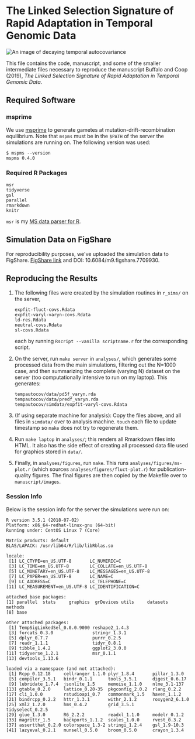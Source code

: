 # The Linked Selection Signature of Rapid Adaptation in Temporal Genomic Data

![An image of decaying temporal autocovariance](https://i.imgur.com/tbEMzs3.png)

This file contains the code, manuscript, and some of the smaller intermediate
files necessary to reproduce the manuscript Buffalo and Coop (2019), *The
Linked Selection Signature of Rapid Adaptation in Temporal Genomic Data*.

## Required Software

### msprime

We use [msprime](https://github.com/tskit-dev/msprime) to generate gametes at
mutation-drift-recombination equilibrium. Note that `mspms` must be in the
`$PATH` of the server the simulations are running on. The following version was
used:

```
$ mspms --version
mspms 0.4.0
```

### Required R Packages

```
msr
tidyverse
gsl
parallel
rmarkdown
knitr
```

`msr` is my [MS data parser for R](https://github.com/vsbuffalo/msr).

## Simulation Data on FigShare

For reproducibility purposes, we've uploaded the simulation data to FigShare.
[FigShare link](https://figshare.com/articles/Raw_simulation_and_large_intermediate_processed_data/7709930.)
and DOI: 10.6084/m9.figshare.7709930.

## Reproducing the Results

1. The following files were created by the simulation routines in `r_sims/` on
   the server, 

   ```
   expfit-fluct-covs.Rdata
   expfit-varyl-varyn-covs.Rdata
   ld-res.Rdata
   neutral-covs.Rdata
   sl-covs.Rdata
   ```

    each by running `Rscript --vanilla scriptname.r` for the corresponding script.

2. On the server,  run `make server` in `analyses/`, which generates some
   processed data from the main simulations, filtering out the N=1000 case, and
   then summarizing the complete (varying N) dataset on the server (too
   computationally intensive to run on my laptop). This generates:

    ```
    tempautocov/data/pd5f_varyn.rda
    tempautocov/data/predf_varyn.rda
    tempautocov/simdata/expfit-varyl-covs.Rdata
    ```

3. (If using separate machine for analysis): Copy the files above, and all
   files in `simdata/` over to analysis machine. `touch` each file to update
   timestamp so `make` does not try to regenerate them.

4. Run `make laptop` in `analyses/`; this renders all Rmarkdown files into
   HTML. It also has the side effect of creating all processed data file used
   for graphics stored in `data/`. 

5. Finally, in `analyses/figures`, run `make`. This runs
   `analyses/figures/ms-plot.r` (which sources `analyses/figures/fluct-plot.r`)
   for publication-quality figures. The final figures are then copied by the
   Makefile over to `manuscript/images`. 

### Session Info

Below is the session info for the server the simulations were run on:

```{r}
R version 3.5.1 (2018-07-02)
Platform: x86_64-redhat-linux-gnu (64-bit)
Running under: CentOS Linux 7 (Core)

Matrix products: default
BLAS/LAPACK: /usr/lib64/R/lib/libRblas.so

locale:
 [1] LC_CTYPE=en_US.UTF-8       LC_NUMERIC=C
 [3] LC_TIME=en_US.UTF-8        LC_COLLATE=en_US.UTF-8
 [5] LC_MONETARY=en_US.UTF-8    LC_MESSAGES=en_US.UTF-8
 [7] LC_PAPER=en_US.UTF-8       LC_NAME=C
 [9] LC_ADDRESS=C               LC_TELEPHONE=C
[11] LC_MEASUREMENT=en_US.UTF-8 LC_IDENTIFICATION=C

attached base packages:
[1] parallel  stats     graphics  grDevices utils     datasets  methods
[8] base

other attached packages:
 [1] TempSigLinkedSel_0.0.0.9000 reshape2_1.4.3
 [3] forcats_0.3.0               stringr_1.3.1
 [5] dplyr_0.7.7                 purrr_0.2.5
 [7] readr_1.1.1                 tidyr_0.8.1
 [9] tibble_1.4.2                ggplot2_3.0.0
[11] tidyverse_1.2.1             msr_0.1.1
[13] devtools_1.13.6

loaded via a namespace (and not attached):
 [1] Rcpp_0.12.18     cellranger_1.1.0 plyr_1.8.4       pillar_1.3.0
 [5] compiler_3.5.1   bindr_0.1.1      tools_3.5.1      digest_0.6.17
 [9] lubridate_1.7.4  jsonlite_1.5     memoise_1.1.0    nlme_3.1-137
[13] gtable_0.2.0     lattice_0.20-35  pkgconfig_2.0.2  rlang_0.2.2
[17] cli_1.0.0        rstudioapi_0.7   commonmark_1.5   haven_1.1.2
[21] bindrcpp_0.2.2   httr_1.3.1       withr_2.1.2      roxygen2_6.1.0
[25] xml2_1.2.0       hms_0.4.2        grid_3.5.1       tidyselect_0.2.5
[29] glue_1.3.0       R6_2.2.2         readxl_1.1.0     modelr_0.1.2
[33] magrittr_1.5     backports_1.1.2  scales_1.0.0     rvest_0.3.2
[37] assertthat_0.2.0 colorspace_1.3-2 stringi_1.2.4    gsl_1.9-10.3
[41] lazyeval_0.2.1   munsell_0.5.0    broom_0.5.0      crayon_1.3.4
```
